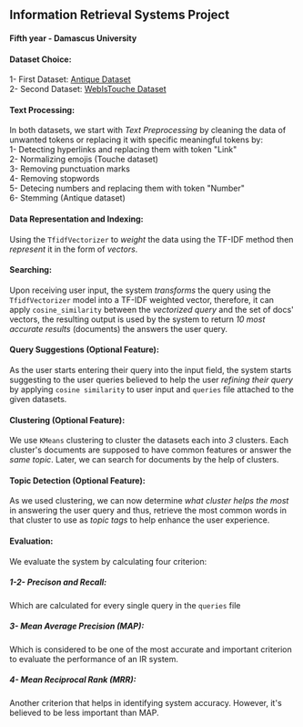 ## Information Retrieval Systems Project
#### Fifth year - Damascus University

#### Dataset Choice:
1- First Dataset: [Antique Dataset](https://ir-datasets.com/antique.html#antique/test/non-offensive)
<br/> 2- Second Dataset: [WebIsTouche Dataset](https://ir-datasets.com/beir.html#beir/webis-touche2020/v2)

#### Text Processing:
In both datasets, we start with *Text Preprocessing* by cleaning the data of unwanted tokens or replacing it with specific meaningful tokens by:
<br/>1- Detecting hyperlinks and replacing them with token "Link"
<br/>2- Normalizing emojis (Touche dataset)
<br/>3- Removing punctuation marks
<br/>4- Removing stopwords
<br/>5- Detecing numbers and replacing them with token "Number"
<br/>6- Stemming (Antique dataset)

#### Data Representation and Indexing:
Using the `TfidfVectorizer` to *weight* the data using the TF-IDF method then *represent* it in the form of *vectors*.

#### Searching: 
Upon receiving user input, the system *transforms* the query using the `TfidfVectorizer` model into a TF-IDF weighted vector, therefore, it can apply `cosine_similarity` between the *vectorized query* and the set of docs' vectors, the resulting output is used by the system to return *10 most accurate results* (documents) the answers the user query.

#### Query Suggestions (Optional Feature):
As the user starts entering their query into the input field, the system starts suggesting to the user queries believed to help the user *refining their query* by applying `cosine similarity` to user input and `queries` file attached to the given datasets.

#### Clustering (Optional Feature):
We use `KMeans` clustering to cluster the datasets each into *3* clusters. Each cluster's documents are supposed to have common features or answer the *same topic*. Later, we can search for documents by the help of clusters.

#### Topic Detection (Optional Feature):
As we used clustering, we can now determine *what cluster helps the most* in answering the user query and thus, retrieve the most common words in that cluster to use as *topic tags* to help enhance the user experience.

#### Evaluation:
We evaluate the system by calculating four criterion:
##### 1-2- Precison and Recall: 
Which are calculated for every single query in the `queries` file
##### 3- Mean Average Precision (MAP):
Which is considered to be one of the most accurate and important criterion to evaluate the performance of an IR system. 
##### 4- Mean Reciprocal Rank (MRR):
Another criterion that helps in identifying system accuracy. However, it's believed to be less important than MAP.




